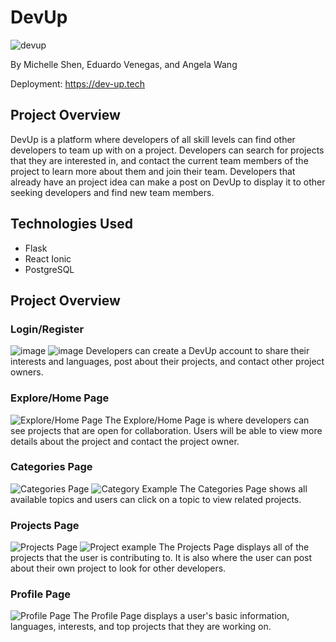 # DevUp
![devup](https://user-images.githubusercontent.com/74735037/129316871-f9dc82d2-dd5e-493d-bb8e-06500c2bee33.png)

By Michelle Shen, Eduardo Venegas, and Angela Wang

Deployment: https://dev-up.tech

## Project Overview
DevUp is a platform where developers of all skill levels can find other developers to team up with on a project. Developers can search for projects that they are interested in, and contact the current team members of the project to learn more about them and join their team. Developers that already have an project idea can make a post on DevUp to display it to other seeking developers and find new team members.

## Technologies Used
- Flask
- React Ionic
- PostgreSQL

## Project Overview
### Login/Register
![image](https://user-images.githubusercontent.com/74735037/129318143-f7a9b079-90bc-41e5-8aa4-c6f4f76db48c.png)
![image](https://user-images.githubusercontent.com/74735037/129318198-f6763547-4745-4fbe-be49-dee9a9105b1d.png)
Developers can create a DevUp account to share their interests and languages, post about their projects, and contact other project owners.

### Explore/Home Page
![Explore/Home Page](https://user-images.githubusercontent.com/74735037/129317672-7c5b896d-361c-44a8-960c-a90813b41c9d.png)
The Explore/Home Page is where developers can see projects that are open for collaboration. Users will be able to view more details about the project and contact the project owner.

### Categories Page
![Categories Page](https://user-images.githubusercontent.com/74735037/129317849-04ffa41b-62b8-40f5-b05a-b612758c6cb6.png)
![Category Example](https://user-images.githubusercontent.com/74735037/129317770-418c5b12-3c12-4f8f-b3be-2407179b2bf8.png)
The Categories Page shows all available topics and users can click on a topic to view related projects.

### Projects Page
![Projects Page](https://user-images.githubusercontent.com/74735037/129317894-7180bf30-2e97-41d0-ab9a-e45cbc61fb51.png)
![Project example](https://user-images.githubusercontent.com/74735037/129317947-7ef3b0ac-0435-4872-ad1c-9b9c14a90d57.png)
The Projects Page displays all of the projects that the user is contributing to. It is also where the user can post about their own project to look for other developers.


### Profile Page
![Profile Page](https://user-images.githubusercontent.com/74735037/129318008-f51fb32c-5507-4744-883a-70960c81e3f1.png)
The Profile Page displays a user's basic information, languages, interests, and top projects that they are working on. 

